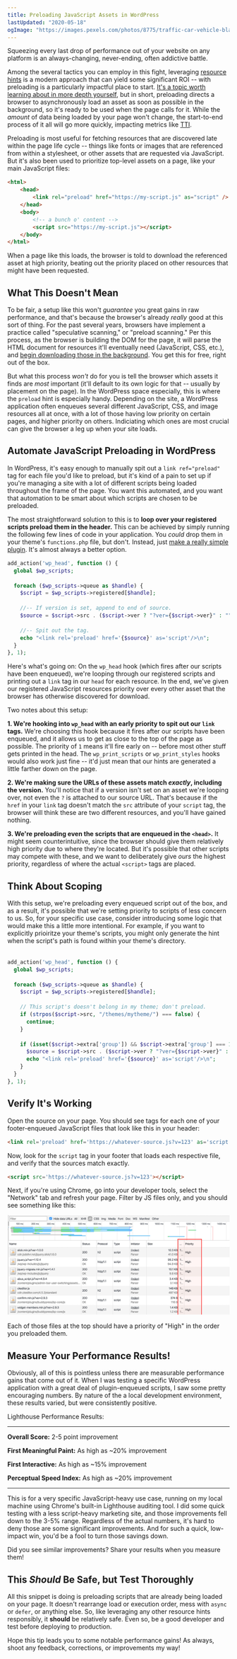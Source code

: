 ```yaml
---
title: Preloading JavaScript Assets in WordPress
lastUpdated: "2020-05-18"
ogImage: "https://images.pexels.com/photos/8775/traffic-car-vehicle-black.jpg"
---
```


Squeezing every last drop of performance out of your website on any platform is an always-changing, never-ending, often addictive battle.

Among the several tactics you can employ in this fight, leveraging [resource hints](https://www.w3.org/TR/resource-hints) is a modern approach that can yield some significant ROI -- with preloading is a particularly impactful place to start. [It's a topic worth learning about in more depth yourself](https://www.smashingmagazine.com/2016/02/preload-what-is-it-good-for/), but in short, preloading directs a browser to asynchronously load an asset as soon as possible in the background, so it's ready to be used when the page calls for it. While the _amount_ of data being loaded by your page won't change, the start-to-end process of it all will go more quickly, impacting metrics like [TTI](https://web.dev/interactive/).

Preloading is most useful for fetching resources that are discovered late within the page life cycle -- things like fonts or images that are referenced from within a stylesheet, or other assets that are requested via JavaScript. But it's also been used to prioritize top-level assets on a page, like your main JavaScript files:

```html
<html>
	<head>
		<link rel="preload" href="https://my-script.js" as="script" />
	</head>
	<body>
		<!-- a bunch o' content -->
		<script src="https://my-script.js"></script>
	</body>
</html>
```

When a page like this loads, the browser is told to download the referenced asset at high priority, beating out the priority placed on other resources that might have been requested.

## What This Doesn't Mean

To be fair, a setup like this won't _guarantee_ you great gains in raw performance, and that's because the browser's already _really_ good at this sort of thing. For the past several years, browsers have implement a practice called "speculative scanning," or "preload scanning." Per this process, as the browser is building the DOM for the page, it will parse the HTML document for resources it'll eventually need (JavaScript, CSS, etc.), and [begin downloading those in the background](https://hacks.mozilla.org/2017/09/building-the-dom-faster-speculative-parsing-async-defer-and-preload/). You get this for free, right out of the box.

But what this process _won't_ do for you is tell the browser which assets it finds are _most_ important (it'll default to its own logic for that -- usually by placement on the page). In the WordPress space especially, this is where the `preload` hint is especially handy. Depending on the site, a WordPress application often enqueues several different JavaScript, CSS, and image resources all at once, with a lot of those having low priority on certain pages, and higher priority on others. Indiciating which ones are most crucial can give the browser a leg up when your site loads.

## Automate JavaScript Preloading in WordPress

In WordPress, it's easy enough to manually spit out a `link ref="preload"` tag for each file you'd like to preload, but it's kind of a pain to set up if you're managing a site with a lot of different scripts being loaded throughout the frame of the page. You want this automated, and you want that automation to be smart about which scripts are chosen to be preloaded.

The most straightforward solution to this is to **loop over your registered scripts preload them in the header.** This can be achieved by simply running the following few lines of code in your application. You _could_ drop them in your theme's `functions.php` file, but don't. Instead, just [make a really simple plugin](https://macarthur.me/posts/creating-the-simplest-wordpress-plugin). It's almost always a better option.

```php
add_action('wp_head', function () {
  global $wp_scripts;

  foreach ($wp_scripts->queue as $handle) {
    $script = $wp_scripts->registered[$handle];

    //-- If version is set, append to end of source.
    $source = $script->src . ($script->ver ? "?ver={$script->ver}" : "");

    //-- Spit out the tag.
    echo "<link rel='preload' href='{$source}' as='script'/>\n";
  }
}, 1);
```

Here's what's going on: On the `wp_head` hook (which fires after our scripts have been enqueued), we're looping through our registered scripts and printing out a `link` tag in our `head` for each resource. In the end, we've given our registered JavaScript resources priority over every other asset that the browser has otherwise discovered for download.

Two notes about this setup:

**1. We're hooking into `wp_head` with an early priority to spit out our `link` tags.** We're choosing this hook because it fires after our scripts have been enqueued, and it allows us to get as close to the top of the page as possible. The priority of `1` means it'll fire early on -- before most other stuff gets printed in the head. The `wp_print_scripts` or `wp_print_styles` hooks would also work just fine -- it'd just mean that our hints are generated a little farther down on the page.

**2. We're making sure the URLs of these assets match _exactly_, including the version.** You'll notice that if a version isn't set on an asset we're looping over, not even the `?` is attached to our source URL. That's because if the `href` in your `link` tag doesn't match the `src` attribute of your `script` tag, the browser will think these are two different resources, and you'll have gained nothing.

**3. We're preloading even the scripts that are enqueued in the `<head>`.** It might seem counterintuitive, since the browser should give them relatively high priority due to where they're located. But it's possible that other scripts may compete with these, and we want to deliberately give _ours_ the highest priority, regardless of where the actual `<script>` tags are placed.

## Think About Scoping

With this setup, we're preloading every enqueued script out of the box, and as a result, it's possible that we're setting priority to scripts of less concern to us. So, for your specific use case, consider introducing some logic that would make this a little more intentional. For example, if you want to explicitly prioiritze your theme's scripts, you might only generate the hint when the script's path is found within your theme's directory.

```php

add_action('wp_head', function () {
  global $wp_scripts;

  foreach ($wp_scripts->queue as $handle) {
    $script = $wp_scripts->registered[$handle];

    // This script's doesn't belong in my theme; don't preload.
    if (strpos($script->src, "/themes/mytheme/") === false) {
      continue;
    }

    if (isset($script->extra['group']) && $script->extra['group'] === 1) {
      $source = $script->src . ($script->ver ? "?ver={$script->ver}" : "");
      echo "<link rel='preload' href='{$source}' as='script'/>\n";
    }
  }
}, 1);
```

## Verify It's Working

Open the source on your page. You should see tags for each one of your footer-enqueued JavaScript files that look like this in your header:

```html
<link rel='preload' href='https://whatever-source.js?v=123' as='script'/>
```

Now, look for the `script` tag in your footer that loads each respective file, and verify that the sources match exactly.

```html
<script src='https://whatever-source.js?v=123'></script>
```

Next, if you're using Chrome, go into your developer tools, select the "Network" tab and refresh your page. Filter by JS files only, and you should see something like this:

![Preloading in WordPress](preloading.jpg)

Each of those files at the top should have a priority of "High" in the order you preloaded them.

## Measure Your Performance Results!

Obviously, all of this is pointless unless there are measurable performance gains that come out of it. When I was testing a specific WordPress application with a great deal of plugin-enqueued scripts, I saw some pretty encouraging numbers. By nature of the a local development environment, these results varied, but were consistently positive.

Lighthouse Performance Results:

---

**Overall Score:** 2-5 point improvement

**First Meaningful Paint:** As high as ~20% improvement

**First Interactive:** As high as ~15% improvement

**Perceptual Speed Index:** As high as ~20% improvement

---

This is for a very specific JavaScript-heavy use case, running on my local machine using Chrome's built-in Lighthouse auditing tool. I did some quick testing with a less script-heavy marketing site, and those improvements fell down to the 3-5% range. Regardless of the actual numbers, it's hard to deny those are some significant improvements. And for such a quick, low-impact win, you'd be a fool to turn those savings down.

Did you see similar improvements? Share your results when you measure them!

## This _Should_ Be Safe, but Test Thoroughly

All this snippet is doing is preloading scripts that are already being loaded on your page. It doesn't rearrange load or execution order, mess with `async` or `defer`, or anything else. So, like leveraging any other resource hints responsibly, it **should** be relatively safe. Even so, be a good developer and test before deploying to production.

Hope this tip leads you to some notable performance gains! As always, shoot any feedback, corrections, or improvements my way!
